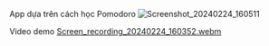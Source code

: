 App dựa trên cách học Pomodoro
![Screenshot_20240224_160511](https://github.com/Jkiss123/CountDownTimer/assets/111178266/b5959292-e4f7-4347-a87c-aa78672c2e47)

Video demo
[Screen_recording_20240224_160352.webm](https://github.com/Jkiss123/CountDownTimer/assets/111178266/85ab67d7-2f32-46be-8997-0e1a670909e3)
